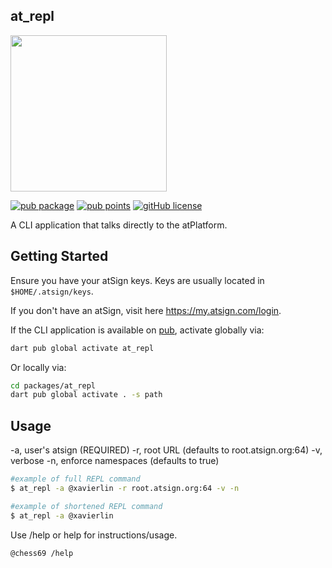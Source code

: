 ## at_repl

<img width=250px src="https://atsign.dev/assets/img/atPlatform_logo_gray.svg?sanitize=true">

[![pub package](https://img.shields.io/pub/v/at_repl)](https://pub.dev/packages/at_repl)
[![pub points](https://img.shields.io/badge/dynamic/json?url=https://pub.dev/api/packages/at_repl/score&label=pub%20score&query=grantedPoints)](https://pub.dev/packages/at_repl/score)
[![gitHub license](https://img.shields.io/badge/license-BSD3-blue.svg)](./LICENSE)

A CLI application that talks directly to the atPlatform.

## Getting Started

Ensure you have your atSign keys. Keys are usually located in `$HOME/.atsign/keys`.

If you don't have an atSign, visit here https://my.atsign.com/login.

If the CLI application is available on [pub](https://pub.dev), activate globally via:

```sh
dart pub global activate at_repl
```

Or locally via:

```sh
cd packages/at_repl
dart pub global activate . -s path
```

## Usage

-a, user's atsign (REQUIRED)
-r, root URL (defaults to root.atsign.org:64)
-v, verbose
-n, enforce namespaces (defaults to true)

```sh
#example of full REPL command
$ at_repl -a @xavierlin -r root.atsign.org:64 -v -n

#example of shortened REPL command
$ at_repl -a @xavierlin

```

Use /help or help for instructions/usage.

```sh
@chess69 /help
```
